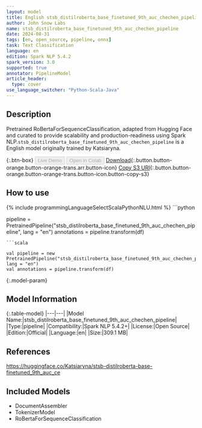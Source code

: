 ```yaml
---
layout: model
title: English stsb_distilroberta_base_finetuned_9th_auc_chechen_pipeline pipeline RoBertaForSequenceClassification from Katsiaryna
author: John Snow Labs
name: stsb_distilroberta_base_finetuned_9th_auc_chechen_pipeline
date: 2024-08-31
tags: [en, open_source, pipeline, onnx]
task: Text Classification
language: en
edition: Spark NLP 5.4.2
spark_version: 3.0
supported: true
annotator: PipelineModel
article_header:
  type: cover
use_language_switcher: "Python-Scala-Java"
---
```


## Description

Pretrained RoBertaForSequenceClassification, adapted from Hugging Face and curated to provide scalability and production-readiness using Spark NLP.`stsb_distilroberta_base_finetuned_9th_auc_chechen_pipeline` is a English model originally trained by Katsiaryna.

{:.btn-box}
<button class="button button-orange" disabled>Live Demo</button>
<button class="button button-orange" disabled>Open in Colab</button>
[Download](https://s3.amazonaws.com/auxdata.johnsnowlabs.com/public/models/stsb_distilroberta_base_finetuned_9th_auc_chechen_pipeline_en_5.4.2_3.0_1725123061311.zip){:.button.button-orange.button-orange-trans.arr.button-icon}
[Copy S3 URI](s3://auxdata.johnsnowlabs.com/public/models/stsb_distilroberta_base_finetuned_9th_auc_chechen_pipeline_en_5.4.2_3.0_1725123061311.zip){:.button.button-orange.button-orange-trans.button-icon.button-copy-s3}

## How to use



<div class="tabs-box" markdown="1">
{% include programmingLanguageSelectScalaPythonNLU.html %}
```python

pipeline = PretrainedPipeline("stsb_distilroberta_base_finetuned_9th_auc_chechen_pipeline", lang = "en")
annotations =  pipeline.transform(df)   

```
```scala

val pipeline = new PretrainedPipeline("stsb_distilroberta_base_finetuned_9th_auc_chechen_pipeline", lang = "en")
val annotations = pipeline.transform(df)

```
</div>

{:.model-param}
## Model Information

{:.table-model}
|---|---|
|Model Name:|stsb_distilroberta_base_finetuned_9th_auc_chechen_pipeline|
|Type:|pipeline|
|Compatibility:|Spark NLP 5.4.2+|
|License:|Open Source|
|Edition:|Official|
|Language:|en|
|Size:|309.1 MB|

## References

https://huggingface.co/Katsiaryna/stsb-distilroberta-base-finetuned_9th_auc_ce

## Included Models

- DocumentAssembler
- TokenizerModel
- RoBertaForSequenceClassification